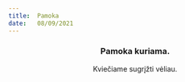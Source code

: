 ```yaml
---
title:  Pamoka
date:   08/09/2021
---
```


### <center>Pamoka kuriama.</center>
<center>Kviečiame sugrįžti vėliau.</center>
